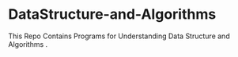 # DataStructure-and-Algorithms

This Repo Contains Programs for Understanding Data Structure and Algorithms .
